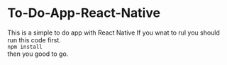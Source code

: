 # To-Do-App-React-Native
This is a simple to do app with React Native
If you wnat to rul you should run this code first.
<br>
`npm install`
<br>
then you good to go.
